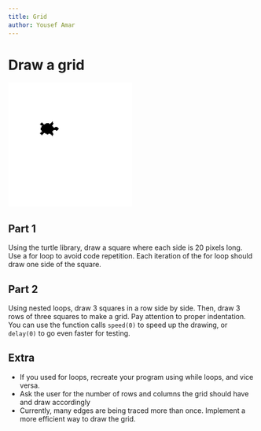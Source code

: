 ```yaml
---
title: Grid
author: Yousef Amar
---
```


# Draw a grid

<img src="img/grid.gif" alt="Demo of turtle drawing a 3x3 grid" width="50%"/>

## Part 1

Using the turtle library, draw a square where each side is 20 pixels long. Use a for loop to avoid code repetition. Each iteration of the for loop should draw one side of the square.

## Part 2

Using nested loops, draw 3 squares in a row side by side. Then, draw 3 rows of three squares to make a grid. Pay attention to proper indentation. You can use the function calls `speed(0)` to speed up the drawing, or `delay(0)` to go even faster for testing.

## Extra

- If you used for loops, recreate your program using while loops, and vice versa.
- Ask the user for the number of rows and columns the grid should have and draw accordingly
- Currently, many edges are being traced more than once. Implement a more efficient way to draw the grid.
